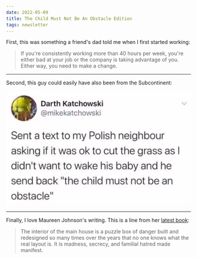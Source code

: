 ```yaml
---
date: 2022-05-09
title: The Child Must Not Be An Obstacle Edition
tags: newsletter
---
```


First, this was something a friend's dad told me when I first started working:

> If you're consistently working more than 40 hours per week, you're either bad at your job or the company is taking advantage of you. Either way, you need to make a change.</p>

---

Second, this guy could easily have also been from the Subcontinent:</p>
![polish](https://raw.githubusercontent.com/muneer78/muneer78.github.io/master/images/polish.jpg)

---

Finally, I love Maureen Johnson&#39;s writing. This is a line from her [latest book](https://bookshop.org/books/your-guide-to-not-getting-murdered-in-a-quaint-english-village/9781984859624):

> The interior of the main house is a puzzle box of danger built and redesigned so many times over the years that no one knows what the real layout is. It is madness, secrecy, and familial hatred made manifest.</p>
